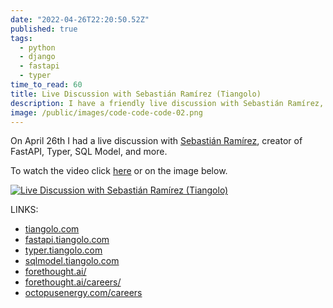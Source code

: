 ```yaml
---
date: "2022-04-26T22:20:50.52Z"
published: true
tags:
  - python
  - django
  - fastapi
  - typer
time_to_read: 60
title: Live Discussion with Sebastián Ramírez (Tiangolo)
description: I have a friendly live discussion with Sebastián Ramírez, creator of FastAPI, Typer, SQL Model, and more.
image: /public/images/code-code-code-02.png
---
```


On April 26th I had a live discussion with [Sebastián Ramírez](https://tiangolo.com/), creator of FastAPI, Typer, SQL Model, and more.

To watch the video click [here](https://www.youtube.com/watch?v=8IJkSs9Dvjo) or on the image below.

[![Live Discussion with Sebastián Ramírez (Tiangolo)](https://f004.backblazeb2.com/file/daniel-feldroy-com/public/images/code-code-code-02.png)](https://www.youtube.com/watch?v=8IJkSs9Dvjo)

LINKS:

- [tiangolo.com](https://tiangolo.com)
- [fastapi.tiangolo.com](https://fastapi.tiangolo.com)
- [typer.tiangolo.com](https://typer.tiangolo.com)
- [sqlmodel.tiangolo.com](https://sqlmodel.tiangolo.com)
- [forethought.ai/](https://forethought.ai/)
- [forethought.ai/careers/](https://forethought.ai/careers/)
- [octopusenergy.com/careers](https://octopusenergy.com/careers)
